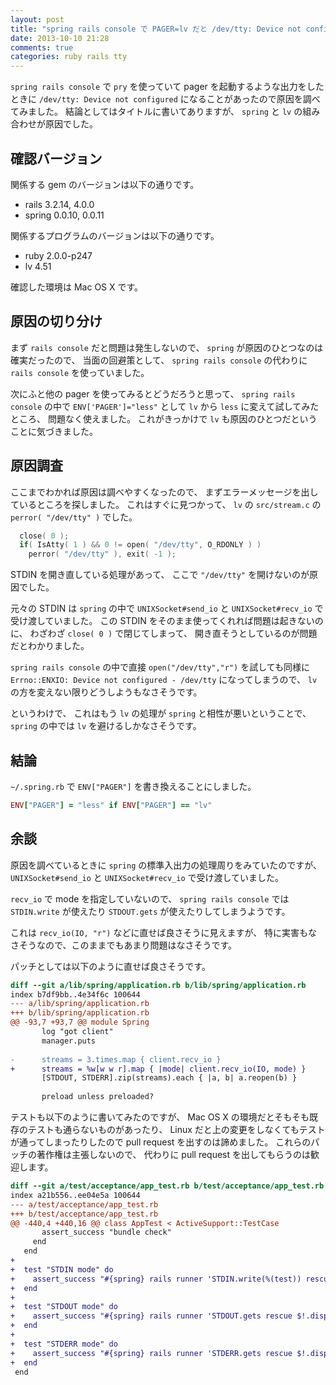 ```yaml
---
layout: post
title: "spring rails console で PAGER=lv だと /dev/tty: Device not configured"
date: 2013-10-10 21:28
comments: true
categories: ruby rails tty
---
```

`spring rails console`
で
`pry`
を使っていて
pager
を起動するような出力をしたときに
`/dev/tty: Device not configured`
になることがあったので原因を調べてみました。
結論としてはタイトルに書いてありますが、
`spring`
と
`lv`
の組み合わせが原因でした。

<!--more-->

## 確認バージョン

関係する gem のバージョンは以下の通りです。

* rails 3.2.14, 4.0.0
* spring 0.0.10, 0.0.11

関係するプログラムのバージョンは以下の通りです。

* ruby 2.0.0-p247
* lv 4.51

確認した環境は Mac OS X です。

## 原因の切り分け

まず
`rails console`
だと問題は発生しないので、
`spring`
が原因のひとつなのは確実だったので、
当面の回避策として、
`spring rails console`
の代わりに
`rails console`
を使っていました。

次にふと他の pager を使ってみるとどうだろうと思って、
`spring rails console`
の中で
`ENV['PAGER']="less"`
として `lv` から `less` に変えて試してみたところ、
問題なく使えました。
これがきっかけで `lv` も原因のひとつだということに気づきました。

## 原因調査

ここまでわかれば原因は調べやすくなったので、
まずエラーメッセージを出しているところを探しました。
これはすぐに見つかって、
`lv` の `src/stream.c` の `perror( "/dev/tty" )` でした。

```c lv451/src/stream.c
  close( 0 );
  if( IsAtty( 1 ) && 0 != open( "/dev/tty", O_RDONLY ) )
    perror( "/dev/tty" ), exit( -1 );
```

STDIN を開き直している処理があって、
ここで `"/dev/tty"` を開けないのが原因でした。

元々の STDIN は
`spring`
の中で
`UNIXSocket#send_io`
と
`UNIXSocket#recv_io`
で受け渡していました。
この STDIN をそのまま使ってくれれば問題は起きないのに、
わざわざ `close( 0 )` で閉じてしまって、
開き直そうとしているのが問題だとわかりました。

`spring rails console`
の中で直接
`open("/dev/tty","r")`
を試しても同様に
`Errno::ENXIO: Device not configured - /dev/tty`
になってしまうので、
`lv` の方を変えない限りどうしようもなさそうです。

というわけで、
これはもう `lv` の処理が `spring` と相性が悪いということで、
`spring` の中では `lv` を避けるしかなさそうです。

## 結論

`~/.spring.rb`
で
`ENV["PAGER"]`
を書き換えることにしました。

```ruby ~/.spring.rb
ENV["PAGER"] = "less" if ENV["PAGER"] == "lv"
```

## 余談

原因を調べているときに
`spring`
の標準入出力の処理周りをみていたのですが、
`UNIXSocket#send_io`
と
`UNIXSocket#recv_io`
で受け渡していました。

`recv_io` で mode を指定していないので、
`spring rails console` では
`STDIN.write` が使えたり `STDOUT.gets` が使えたりしてしまうようです。

これは `recv_io(IO, "r")` などに直せば良さそうに見えますが、
特に実害もなさそうなので、このままでもあまり問題はなさそうです。

パッチとしては以下のように直せば良さそうです。

```diff
diff --git a/lib/spring/application.rb b/lib/spring/application.rb
index b7df9bb..4e34f6c 100644
--- a/lib/spring/application.rb
+++ b/lib/spring/application.rb
@@ -93,7 +93,7 @@ module Spring
       log "got client"
       manager.puts
 
-      streams = 3.times.map { client.recv_io }
+      streams = %w[w w r].map { |mode| client.recv_io(IO, mode) }
       [STDOUT, STDERR].zip(streams).each { |a, b| a.reopen(b) }
 
       preload unless preloaded?
```

テストも以下のように書いてみたのですが、
Mac OS X の環境だとそもそも既存のテストも通らないものがあったり、
Linux だと上の変更をしなくてもテストが通ってしまったりしたので
pull request を出すのは諦めました。
これらのパッチの著作権は主張しないので、
代わりに pull request を出してもらうのは歓迎します。

```diff
diff --git a/test/acceptance/app_test.rb b/test/acceptance/app_test.rb
index a21b556..ee04e5a 100644
--- a/test/acceptance/app_test.rb
+++ b/test/acceptance/app_test.rb
@@ -440,4 +440,16 @@ class AppTest < ActiveSupport::TestCase
       assert_success "bundle check"
     end
   end
+
+  test "STDIN mode" do
+    assert_success "#{spring} rails runner 'STDIN.write(%(test)) rescue $!.display'", stdout: "not opened for writing"
+  end
+
+  test "STDOUT mode" do
+    assert_success "#{spring} rails runner 'STDOUT.gets rescue $!.display'", stdout: "not opened for reading"
+  end
+
+  test "STDERR mode" do
+    assert_success "#{spring} rails runner 'STDERR.gets rescue $!.display'", stdout: "not opened for reading"
+  end
 end
```
